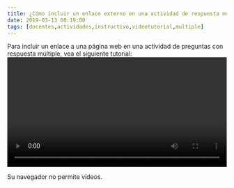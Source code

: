```yaml
---
title: ¿Cómo incluir un enlace externo en una actividad de respuesta múltiple?
date: 2019-03-13 00:19:00
tags: [docentes,actividades,instructivo,videotutorial,multiple]
---
```

Para incluir un enlace a una página web en una actividad de preguntas con respuesta múltiple, vea el siguiente tutorial:
<video controls="controls" style="width: 100%">
  <source type="video/mp4" src="../vids/19_EnlacesOpMultiple.mp4"></source>
  <p>Su navegador no permite videos.</p>
</video>